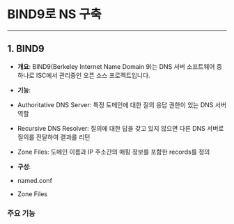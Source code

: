 # **BIND9로 NS 구축**

  

---

  

## **1. BIND9**

  

- **개요**: BIND9(Berkeley Internet Name Domain 9)는 DNS 서버 소프트웨어 중 하나로 ISC에서 관리중인 오픈 소스 프로젝트입니다.

  

- **기능**:

  

- Authoritative DNS Server: 특정 도메인에 대한 질의 응답 권한이 있는 DNS 서버 역할

- Recursive DNS Resolver: 질의에 대한 답을 갖고 있지 않으면 다른 DNS 서버로 질의를 전달하여 결과를 리턴

- Zone Files: 도메인 이름과 IP 주소간의 매핑 정보를 포함한 records를 정의

  

- **구성**:
- named.conf

- Zone Files

### **주요 기능**
